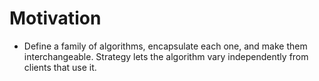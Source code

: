 # Motivation

- Define a family of algorithms, encapsulate each one, and make them interchangeable. Strategy lets the algorithm vary independently from clients that use it.